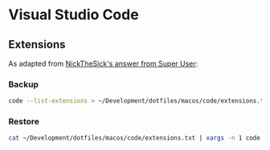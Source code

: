 # Visual Studio Code

## Extensions

As adapted from [NickTheSick's answer from Super User](https://superuser.com/a/1452176):

### Backup

```bash
code --list-extensions > ~/Development/dotfiles/macos/code/extensions.txt
```

### Restore

```bash
cat ~/Development/dotfiles/macos/code/extensions.txt | xargs -n 1 code --install-extension
```
